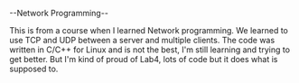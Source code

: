 --Network Programming--

This is from a course when I learned Network programming. We learned to use TCP and UDP between a server and multiple clients. The code was written in C/C++ for Linux and is not the best, I'm still learning and trying to get better. But I'm kind of proud of Lab4, lots of code but it does what is supposed to.
